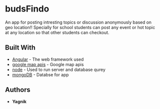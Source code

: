# budsFindo

An app for posting intresting topics or discussion anonymously based on geo location!! Specially for school students can post any event or hot topic at any location so that other students can checkout. 

## Built With

* [Angular](https://angularjs.org/) - The web framework used
* [google map apis](https://developers.google.com/maps/) - Google map apis
* [node](https://nodejs.org/en/) - Used to run server and database qurey
* [mongoDB](https://www.mongodb.com/) - Databse for app






## Authors

* **Yagnik** 
